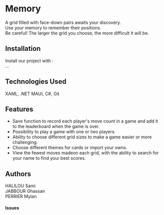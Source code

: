 # Memory

A grid filled with face-down pairs awaits your discovery.<br>
Use your memory to remember their positions.<br>
Be careful! The larger the grid you choose, the more difficult it will be.<br>

## Installation 

Install our project with :<br>
...

## Technologies Used

XAML, .NET MAUI, C#, Git

## Features 

- Save function to record each player's move count in a game and add it to the leaderboard when the game is over.<br>
- Possibility to play a game with one or two players.<br>
- Ability to choose different grid sizes to make a game easier or more challenging.<br>
- Choose different themes for cards or import your owns.<br>
- View the fewest moves madeon each grid, with the ability to search for your name to find your best scores.<br>

## Authors 

HALILOU Sami<br>
JABBOUR Ghassan<br>
PERRIER Mylan<br>

#### Issues